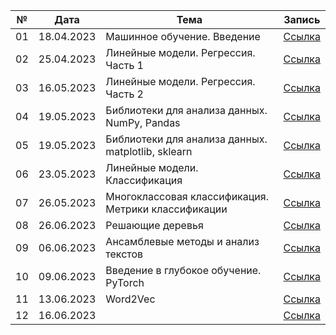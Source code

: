 |№|Дата|Тема|Запись|
|-- |---------- |-- |-- |
|01|18.04.2023|Машинное обучение. Введение|[Ссылка](https://disk.yandex.ru/d/pnVr2zE8GCe0zQ/%D0%93%D1%80%D1%83%D0%BF%D0%BF%D0%B0/%D0%91%D0%B0%D1%88%D0%BA%D0%B8%D1%80%D0%BE%D0%B2%202023-04-18T06-29-33Z.mp4)|
|02|25.04.2023|Линейные модели. Регрессия. Часть 1|[Ссылка](https://disk.yandex.ru/d/pnVr2zE8GCe0zQ/%D0%93%D1%80%D1%83%D0%BF%D0%BF%D0%B0/%D0%91%D0%B0%D1%88%D0%BA%D0%B8%D1%80%D0%BE%D0%B2%202023-04-25T06-30-06Z.mp4)|
|03|16.05.2023|Линейные модели. Регрессия. Часть 2|[Ссылка](https://disk.yandex.ru/d/pnVr2zE8GCe0zQ/%D0%93%D1%80%D1%83%D0%BF%D0%BF%D0%B0/%D0%91%D0%B0%D1%88%D0%BA%D0%B8%D1%80%D0%BE%D0%B2%202023-05-16T06-30-49Z.mp4)|
|04|19.05.2023|Библиотеки для анализа данных. NumPy, Pandas|[Ссылка](https://disk.yandex.ru/d/pnVr2zE8GCe0zQ/%D0%93%D1%80%D1%83%D0%BF%D0%BF%D0%B0/%D0%91%D0%B0%D1%88%D0%BA%D0%B8%D1%80%D0%BE%D0%B2_19_05.mp4)|
|05|19.05.2023|Библиотеки для анализа данных. matplotlib, sklearn|[Ссылка](https://disk.yandex.ru/d/pnVr2zE8GCe0zQ/%D0%93%D1%80%D1%83%D0%BF%D0%BF%D0%B0/%D0%91%D0%B0%D1%88%D0%BA%D0%B8%D1%80%D0%BE%D0%B2_19_05_.mp4)|
|06|23.05.2023|Линейные модели. Классификация|[Ссылка](https://disk.yandex.ru/d/pnVr2zE8GCe0zQ/%D0%93%D1%80%D1%83%D0%BF%D0%BF%D0%B0/%D0%91%D0%B0%D1%88%D0%BA%D0%B8%D1%80%D0%BE%D0%B2%202023-05-23T06-24-08Z.mp4)|
|07|26.05.2023|Многоклассовая классификация. Метрики классификации|[Ссылка]()|
|08|26.06.2023|Решающие деревья|[Ссылка]()|
|09|06.06.2023|Ансамблевые методы и анализ текстов|[Ссылка]()|
|10|09.06.2023|Введение в глубокое обучение. PyTorch|[Ссылка]()|
|11|13.06.2023|Word2Vec|[Ссылка]()|
|12|16.06.2023||[Ссылка]()|
